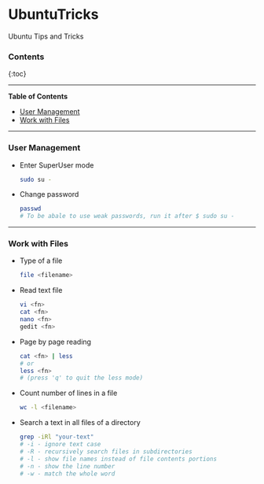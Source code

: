 # UbuntuTricks

Ubuntu Tips and Tricks

### Contents
{:toc}

----------------------------

**Table of Contents**
  - [User Management](#User-Management)
  - [Work with Files](#Work-with-Files)

----------------------------

### User Management

* Enter SuperUser mode
  ```bash
  sudo su -
  ```
* Change password
  ```bash
  passwd
  # To be abale to use weak passwords, run it after $ sudo su -
  ```

----------------------------

### Work with Files

* Type of a file
  ```bash
  file <filename>
  ```

* Read text file
  ```bash
  vi <fn>
  cat <fn>
  nano <fn>
  gedit <fn>
  ```

* Page by page reading
  ```bash
  cat <fn> | less
  # or
  less <fn>
  # (press 'q' to quit the less mode)
  ```

* Count number of lines in a file
  ```bash
  wc -l <filename>
  ```

* Search a text in all files of a directory
  ```bash
  grep -iRl "your-text"
  # -i - ignore text case
  # -R - recursively search files in subdirectories
  # -l - show file names instead of file contents portions
  # -n - show the line number
  # -w - match the whole word
  ```
